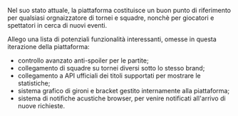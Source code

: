 
Nel suo stato attuale, la piattaforma costituisce un buon punto di riferimento per qualsiasi orgnaizzatore di tornei e squadre, nonchè per giocatori e spettatori in cerca di nuovi eventi.

Allego una lista di potenziali funzionalità interessanti, omesse in questa iterazione della piattaforma:

- controllo avanzato anti-spoiler per le partite;
- collegamento di squadre su tornei diversi sotto lo stesso brand;
- collegamento a API ufficiali dei titoli supportati per mostrare le statistiche;
- sistema grafico di gironi e bracket gestito internamente alla piattaforma;
- sistema di notifiche acustiche browser, per venire notificati all'arrivo di nuove richieste.
